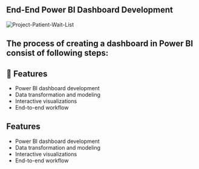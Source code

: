 ##                    End-End Power BI Dashboard Development
![Project-Patient-Wait-List](https://github.com/user-attachments/assets/f1678a63-11dd-44dd-92e3-f3714d0fe41f)
##  The process of creating a dashboard in Power BI consist of following steps:  
## 🚀 Features
- Power BI dashboard development  
- Data transformation and modeling  
- Interactive visualizations  
- End-to-end workflow  
## Features
- Power BI dashboard development
- Data transformation and modeling
- Interactive visualizations
- End-to-end workflow
